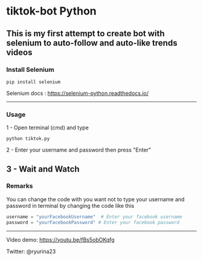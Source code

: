 # tiktok-bot Python
This is my first attempt to create bot with selenium to auto-follow and auto-like trends videos
--------------
### Install Selenium

```
pip install selenium
```
Selenium docs : https://selenium-python.readthedocs.io/

--------------
### Usage
1 - Open terminal (cmd) and type
```
python tiktok.py
```
2 - Enter your username and password then press "Enter"

3 - Wait and Watch
--------------
### Remarks
You can change the code with you want not to type your username and password in terminal 
by changing the code like this
```python
username = "yourFacebookUsername"  # Enter your facebook username
password = "yourFacebookPassword" # Enter your facebook password
```
--------------
Video demo: https://youtu.be/fBs5obOKqfg

Twitter: @ryurina23
